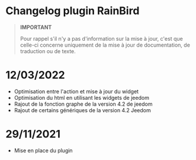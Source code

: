 # Changelog plugin RainBird

>**IMPORTANT**
>
>Pour rappel s'il n'y a pas d'information sur la mise à jour, c'est que celle-ci concerne uniquement de la mise à jour de documentation, de traduction ou de texte.

# 12/03/2022
- Optimisation entre l'action et mise à jour du widget
- Optimisation du html en utilisant les widgets de jeedom
- Rajout de la fonction graphe de la version 4.2 de jeedom
- Rajout de certains génériques de la version 4.2 Jeedom

# 29/11/2021
- Mise en place du plugin

